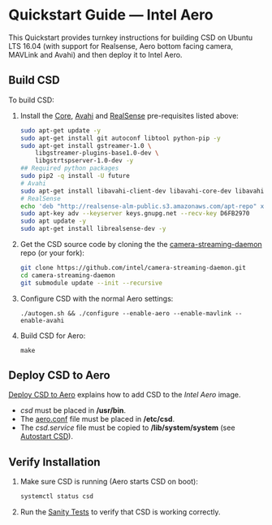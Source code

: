# Quickstart Guide — Intel Aero

This Quickstart provides turnkey instructions for building CSD on Ubuntu LTS 16.04 (with support for Realsense, Aero bottom facing camera, MAVLink and Avahi) and then deploy it to Intel Aero. 

## Build CSD

To build CSD:
1. Install the [Core](#core_deps), [Avahi](#avahi_deps) and [RealSense](#realsense_deps) pre-requisites listed above:
   ```sh
   sudo apt-get update -y
   sudo apt-get install git autoconf libtool python-pip -y
   sudo apt-get install gstreamer-1.0 \
       libgstreamer-plugins-base1.0-dev \
       libgstrtspserver-1.0-dev -y
   ## Required python packages
   sudo pip2 -q install -U future
   # Avahi
   sudo apt-get install libavahi-client-dev libavahi-core-dev libavahi-glib-dev -y
   # RealSense
   echo 'deb "http://realsense-alm-public.s3.amazonaws.com/apt-repo" xenial main' | sudo tee /etc/apt/sources.list.d/realsense-latest.list
   sudo apt-key adv --keyserver keys.gnupg.net --recv-key D6FB2970 
   sudo apt update -y
   sudo apt-get install librealsense-dev -y
   ```
1. Get the CSD source code by cloning the the [camera-streaming-daemon](https://github.com/intel/camera-streaming-daemon) repo (or your fork):
   ```sh
   git clone https://github.com/intel/camera-streaming-daemon.git
   cd camera-streaming-daemon
   git submodule update --init --recursive
   ```
1. Configure CSD with the normal Aero settings:
   ```
   ./autogen.sh && ./configure --enable-aero --enable-mavlink --enable-avahi
   ```
1. Build CSD for Aero:
   ```
   make
   ```
   
## Deploy CSD to Aero

[Deploy CSD to Aero](https://github.com/intel/camera-streaming-daemon/wiki/Deploying-on-Aero) explains how to add CSD to the *Intel Aero* image. 
* *csd* must be placed in **/usr/bin**. 
* The [aero.conf](https://github.com/intel/camera-streaming-daemon/blob/master/samples/files/aero.conf) file must be placed in **/etc/csd**.
* The *csd.service* file must be copied to **/lib/system/system** (see [Autostart CSD](../guide/autostart.md)).

## Verify Installation

1. Make sure CSD is running (Aero starts CSD on boot):
   ```sh
   systemctl status csd
   ```
1. Run the [Sanity Tests](sanity_tests.md) to verify that CSD is working correctly.

